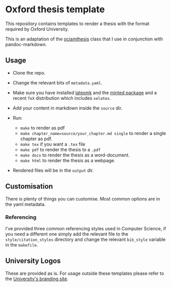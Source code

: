 # Oxford thesis template

This repository contains templates to render a thesis with the format required
by Oxford University.

This is an adaptation of the [ociamthesis](https://www.maths.ox.ac.uk/members/it/faqs/latex/thesis-class) class that I use in conjunction with
pandoc-markdown.


## Usage

- Clone the repo.

- Change the relevant bits of `metadata.yaml`.

* Make sure you have installed
  [latexmk](https://sourceforge.net/projects/latex-mk/) and the [minted
  package](http://www.ctan.org/pkg/minted) and a recent `TeX` distribution which
  includes `xelatex`.

- Add your content in markdown inside the `source` dir.

- Run:

  * `make` to render as pdf
  * `make chapter_name=source/your_chapter.md single` to render a single chapter as pdf.
  * `make tex` if you want a `.tex` file
  * `make pdf` to render the thesis to a `.pdf`
  * `make docx` to render the thesis as a word-document.
  * `make html` to render the thesis as a webpage.

- Rendered files will be in the `output` dir.

## Customisation

There is plenty of things you can customise. Most common options are in the yaml
metadata.


### Referencing

I've provided three common referencing styles used in Computer Science, if you
need a different one simply add the relevant file to the `style/citation_styles`
directory and change the relevant `bib_style` variable in the `makefile`.

## University Logos

These are provided as is. For usage outside these templates please refer to the
[University's branding site](https://www.ox.ac.uk/public-affairs/branding).



